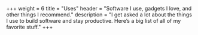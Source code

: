 +++
weight = 6
title = "Uses"
header = "Software I use, gadgets I love, and other things I recommend."
description = "I get asked a lot about the things I use to build software and stay productive. Here’s a big list of all of my favorite stuff."
+++